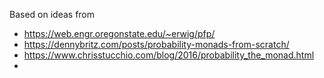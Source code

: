 
Based on ideas from 
- https://web.engr.oregonstate.edu/~erwig/pfp/
- https://dennybritz.com/posts/probability-monads-from-scratch/
- https://www.chrisstucchio.com/blog/2016/probability_the_monad.html
- 
